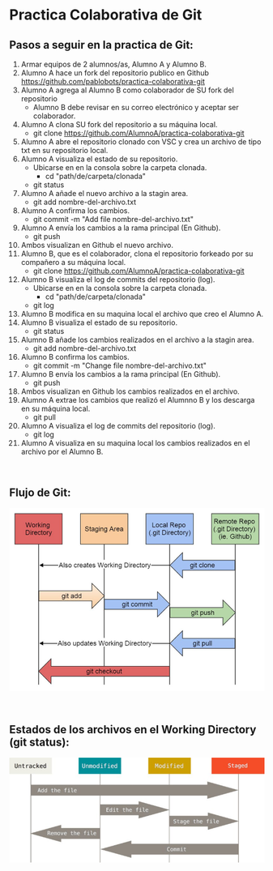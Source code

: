 # Practica Colaborativa de Git
## Pasos a seguir en la practica de Git:
1. Armar equipos de 2 alumnos/as, Alumno A y Alumno B.
2. Alumno A hace un fork del repositorio publico en Github https://github.com/pablobots/practica-colaborativa-git
3. Alumno A agrega al Alumno B como colaborador de SU fork del repositorio
    * Alumno B debe revisar en su correo electrónico y aceptar ser colaborador.
4. Alumno A clona SU fork del repositorio a su máquina local.
    * git clone https://github.com/AlumnoA/practica-colaborativa-git
5. Alumno A abre el repositorio clonado con VSC y crea un archivo de tipo txt en su repositorio local.
6. Alumno A visualiza el estado de su repositorio.
    * Ubicarse en en la consola sobre la carpeta clonada.
        * cd "path/de/carpeta/clonada"
    * git status
7. Alumno A añade el nuevo archivo a la stagin area.
    * git add nombre-del-archivo.txt
8. Alumno A confirma los cambios.
    * git commit -m "Add file nombre-del-archivo.txt"
9. Alumno A envía los cambios a la rama principal (En Github).
    * git push
10. Ambos visualizan en Github el nuevo archivo.
11. Alumno B, que es el colaborador, clona el repositorio forkeado por su compañero a su máquina local.
    * git clone https://github.com/AlumnoA/practica-colaborativa-git
12. Alumno B visualiza el log de commits del repositorio (log).
    * Ubicarse en en la consola sobre la carpeta clonada.
        * cd "path/de/carpeta/clonada"
    * git log
13. Alumno B modifica en su maquina local el archivo que creo el Alumno A.
14. Alumno B visualiza el estado de su repositorio.
    * git status
15. Alumno B añade los cambios realizados en el archivo a la stagin area.
    * git add nombre-del-archivo.txt
16. Alumno B confirma los cambios.
    * git commit -m "Change file nombre-del-archivo.txt"
17. Alumno B envía los cambios a la rama principal (En Github).
    * git push
18. Ambos visualizan en Github los cambios realizados en el archivo.
19. Alumno A extrae los cambios que realizó el Alumnno B y los descarga en su máquina local.
    * git pull
20. Alumno A visualiza el log de commits del repositorio (log).
    * git log
21. Alumno A visualiza en su maquina local los cambios realizados en el archivo por el Alumno B.
<br />

## Flujo de Git:

![git01](images/photo5010533264858917349.jpg)

<br />

## Estados de los archivos en el Working Directory (git status):
![git02](images/photo5010533264858917350.jpg)
